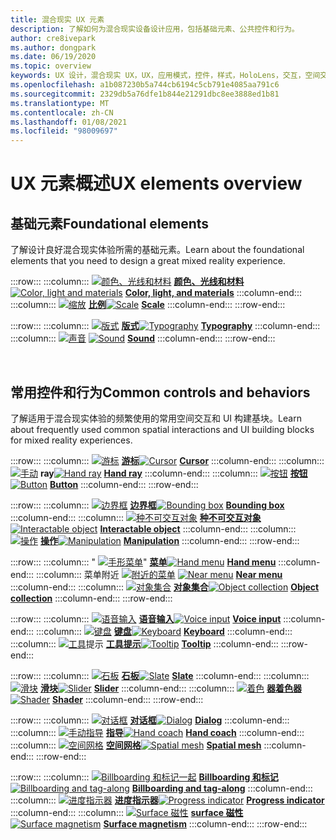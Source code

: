 ```yaml
---
title: 混合现实 UX 元素
description: 了解如何为混合现实设备设计应用，包括基础元素、公共控件和行为。
author: cre8ivepark
ms.author: dongpark
ms.date: 06/19/2020
ms.topic: overview
keywords: UX 设计，混合现实 UX，UX，应用模式，控件，样式，HoloLens，交互，空间交互，空间 UI，UX 元素，行为，构建基块，版式，颜色，混合现实耳机，windows Mixed Reality 耳机，虚拟现实耳机，HoloLens，MRTK，混合现实工具包
ms.openlocfilehash: a1b087230b5a744cb6194c5cb791e4085aa791c6
ms.sourcegitcommit: 2329db5a76dfe1b844e21291dbc8ee3888ed1b81
ms.translationtype: MT
ms.contentlocale: zh-CN
ms.lasthandoff: 01/08/2021
ms.locfileid: "98009697"
---
```

# <a name="ux-elements-overview"></a><span data-ttu-id="2a9fd-104">UX 元素概述</span><span class="sxs-lookup"><span data-stu-id="2a9fd-104">UX elements overview</span></span>

## <a name="foundational-elements"></a><span data-ttu-id="2a9fd-105">基础元素</span><span class="sxs-lookup"><span data-stu-id="2a9fd-105">Foundational elements</span></span>

<span data-ttu-id="2a9fd-106">了解设计良好混合现实体验所需的基础元素。</span><span class="sxs-lookup"><span data-stu-id="2a9fd-106">Learn about the foundational elements that you need to design a great mixed reality experience.</span></span>

:::row:::
    :::column:::
       <span data-ttu-id="2a9fd-107">[ ![ 颜色、光线和材料](images/640px-fragments.png)](color-light-and-materials.md) **[颜色、光线和材料](color-light-and-materials.md)**</span><span class="sxs-lookup"><span data-stu-id="2a9fd-107">[![Color, light and materials](images/640px-fragments.png)](color-light-and-materials.md) **[Color, light, and materials](color-light-and-materials.md)**</span></span>
    :::column-end:::
    :::column:::
       <span data-ttu-id="2a9fd-108">[ ![ 缩放](images/volvo-cars-microsoft-hololens-experience01-640px.png)](scale.md) **[比例](scale.md)**</span><span class="sxs-lookup"><span data-stu-id="2a9fd-108">[![Scale](images/volvo-cars-microsoft-hololens-experience01-640px.png)](scale.md) **[Scale](scale.md)**</span></span>
    :::column-end:::
:::row-end:::

:::row:::
    :::column:::
       <span data-ttu-id="2a9fd-109">[ ![ 版式](images/typography-cover.png)](typography.md) **[版式](typography.md)**</span><span class="sxs-lookup"><span data-stu-id="2a9fd-109">[![Typography](images/typography-cover.png)](typography.md) **[Typography](typography.md)**</span></span>
    :::column-end:::
    :::column:::
       <span data-ttu-id="2a9fd-110">[ ![ 声音](images/spatialaudio.png)](spatial-sound-design.md) **[](spatial-sound-design.md)**</span><span class="sxs-lookup"><span data-stu-id="2a9fd-110">[![Sound](images/spatialaudio.png)](spatial-sound-design.md) **[Sound](spatial-sound-design.md)**</span></span>
    :::column-end:::
:::row-end:::

<br>

## <a name="common-controls-and-behaviors"></a><span data-ttu-id="2a9fd-111">常用控件和行为</span><span class="sxs-lookup"><span data-stu-id="2a9fd-111">Common controls and behaviors</span></span>

<span data-ttu-id="2a9fd-112">了解适用于混合现实体验的频繁使用的常用空间交互和 UI 构建基块。</span><span class="sxs-lookup"><span data-stu-id="2a9fd-112">Learn about frequently used common spatial interactions and UI building blocks for mixed reality experiences.</span></span>

:::row:::
    :::column:::
       <span data-ttu-id="2a9fd-113">[ ![ 游标](images/UX_Hero_Cursor.jpg)](cursors.md) **[游标](cursors.md)**</span><span class="sxs-lookup"><span data-stu-id="2a9fd-113">[![Cursor](images/UX_Hero_Cursor.jpg)](cursors.md) **[Cursor](cursors.md)**</span></span>
    :::column-end:::
    :::column:::
       <span data-ttu-id="2a9fd-114">[ ![ 手动](images/UX_Hero_HandRay.jpg)](point-and-commit.md) **[](point-and-commit.md) ray**</span><span class="sxs-lookup"><span data-stu-id="2a9fd-114">[![Hand ray](images/UX_Hero_HandRay.jpg)](point-and-commit.md) **[Hand ray](point-and-commit.md)**</span></span>
    :::column-end:::
    :::column:::
       <span data-ttu-id="2a9fd-115">[ ![ 按钮](images/UX_Hero_Button.jpg)](button.md) **[按钮](button.md)**</span><span class="sxs-lookup"><span data-stu-id="2a9fd-115">[![Button](images/UX_Hero_Button.jpg)](button.md) **[Button](button.md)**</span></span>
    :::column-end:::
:::row-end:::

:::row:::
    :::column:::
       <span data-ttu-id="2a9fd-116">[ ![ 边界框](images/UX_Hero_BoundingBox.jpg)](app-bar-and-bounding-box.md) **[边界框](app-bar-and-bounding-box.md)**</span><span class="sxs-lookup"><span data-stu-id="2a9fd-116">[![Bounding box](images/UX_Hero_BoundingBox.jpg)](app-bar-and-bounding-box.md) **[Bounding box](app-bar-and-bounding-box.md)**</span></span>
    :::column-end:::
    :::column:::
       <span data-ttu-id="2a9fd-117">[ ![ 种不可交互对象](images/UX_Hero_Interactable.jpg)](interactable-object.md) **[种不可交互对象](interactable-object.md)**</span><span class="sxs-lookup"><span data-stu-id="2a9fd-117">[![Interactable object](images/UX_Hero_Interactable.jpg)](interactable-object.md) **[Interactable object](interactable-object.md)**</span></span>
    :::column-end:::
    :::column:::
       <span data-ttu-id="2a9fd-118">[ ![ 操作](images/UX_Hero_Manipulation.jpg)](direct-manipulation.md) **[操作](direct-manipulation.md)**</span><span class="sxs-lookup"><span data-stu-id="2a9fd-118">[![Manipulation](images/UX_Hero_Manipulation.jpg)](direct-manipulation.md) **[Manipulation](direct-manipulation.md)**</span></span>
    :::column-end:::
:::row-end:::

:::row:::
    :::column:::
       <span data-ttu-id="2a9fd-119">" [ ![ 手形菜单](images/UX_Hero_HandMenu.jpg)](hand-menu.md)" **[菜单](hand-menu.md)**</span><span class="sxs-lookup"><span data-stu-id="2a9fd-119">[![Hand menu](images/UX_Hero_HandMenu.jpg)](hand-menu.md) **[Hand menu](hand-menu.md)**</span></span>
    :::column-end:::
    :::column:::
       <span data-ttu-id="2a9fd-120">菜单附近 [ ![ 附近的菜单](images/UX_Hero_NearMenu.jpg)](near-menu.md) **[](near-menu.md)**</span><span class="sxs-lookup"><span data-stu-id="2a9fd-120">[![Near menu](images/UX_Hero_NearMenu.jpg)](near-menu.md) **[Near menu](near-menu.md)**</span></span>
    :::column-end:::
    :::column:::
       <span data-ttu-id="2a9fd-121">[ ![ 对象集合](images/UX_Hero_ObjectCollection.jpg)](object-collection.md) **[对象集合](object-collection.md)**</span><span class="sxs-lookup"><span data-stu-id="2a9fd-121">[![Object collection](images/UX_Hero_ObjectCollection.jpg)](object-collection.md) **[Object collection](object-collection.md)**</span></span>
    :::column-end:::
:::row-end:::

:::row:::
    :::column:::
       <span data-ttu-id="2a9fd-122">[ ![ 语音输入](images/UX_Hero_VoiceCommand.jpg)](voice-input.md) **[语音输入](voice-input.md)**</span><span class="sxs-lookup"><span data-stu-id="2a9fd-122">[![Voice input](images/UX_Hero_VoiceCommand.jpg)](voice-input.md) **[Voice input](voice-input.md)**</span></span>
    :::column-end:::
    :::column:::
       <span data-ttu-id="2a9fd-123">[ ![ 键盘](images/UX_Hero_Keyboard.jpg)](keyboard.md) **[键盘](keyboard.md)**</span><span class="sxs-lookup"><span data-stu-id="2a9fd-123">[![Keyboard](images/UX_Hero_Keyboard.jpg)](keyboard.md) **[Keyboard](keyboard.md)**</span></span>
    :::column-end:::
    :::column:::
       <span data-ttu-id="2a9fd-124">[ ![ 工具](images/UX_Hero_Tooltip.jpg)](tooltip.md)提示 **[工具提示](tooltip.md)**</span><span class="sxs-lookup"><span data-stu-id="2a9fd-124">[![Tooltip](images/UX_Hero_Tooltip.jpg)](tooltip.md) **[Tooltip](tooltip.md)**</span></span>
    :::column-end:::
:::row-end:::

:::row:::
    :::column:::
       <span data-ttu-id="2a9fd-125">[ ![ 石板](images/UX_Hero_Slate.jpg)](slate.md) **[石板](slate.md)**</span><span class="sxs-lookup"><span data-stu-id="2a9fd-125">[![Slate](images/UX_Hero_Slate.jpg)](slate.md) **[Slate](slate.md)**</span></span>
    :::column-end:::
    :::column:::
       <span data-ttu-id="2a9fd-126">[ ![ 滑块](images/UX_Hero_Slider.jpg)](slider.md) **[滑块](slider.md)**</span><span class="sxs-lookup"><span data-stu-id="2a9fd-126">[![Slider](images/UX_Hero_Slider.jpg)](slider.md) **[Slider](slider.md)**</span></span>
    :::column-end:::
    :::column:::
        <span data-ttu-id="2a9fd-127">[ ![ 着色](images/UX_Hero_StandardShader.jpg)](shader.md) **[器着色器](shader.md)**</span><span class="sxs-lookup"><span data-stu-id="2a9fd-127">[![Shader](images/UX_Hero_StandardShader.jpg)](shader.md) **[Shader](shader.md)**</span></span>
    :::column-end:::
:::row-end:::

:::row:::
    :::column:::
       <span data-ttu-id="2a9fd-128">[ ![ 对话框](images/MRTK_UX_Dialog.jpg)](dialog-ui.md) **[对话框](dialog-ui.md)**</span><span class="sxs-lookup"><span data-stu-id="2a9fd-128">[![Dialog](images/MRTK_UX_Dialog.jpg)](dialog-ui.md) **[Dialog](dialog-ui.md)**</span></span>
    :::column-end:::
    :::column:::
       <span data-ttu-id="2a9fd-129">[ ![ 手动指导](images/HandCoach/MRTK_handCoach.jpg)](hand-coach.md) **[指导](hand-coach.md)**</span><span class="sxs-lookup"><span data-stu-id="2a9fd-129">[![Hand coach](images/HandCoach/MRTK_handCoach.jpg)](hand-coach.md) **[Hand coach](hand-coach.md)**</span></span>
    :::column-end:::
    :::column:::
       <span data-ttu-id="2a9fd-130">[ ![ 空间网格](images/MRTK_PulseShader_SpatialMesh.gif)](spatial-mesh-ux.md) **[空间网格](spatial-mesh-ux.md)**</span><span class="sxs-lookup"><span data-stu-id="2a9fd-130">[![Spatial mesh](images/MRTK_PulseShader_SpatialMesh.gif)](spatial-mesh-ux.md) **[Spatial mesh](spatial-mesh-ux.md)**</span></span>
    :::column-end:::
:::row-end:::

:::row:::
    :::column:::
        <span data-ttu-id="2a9fd-131">[ ![ Billboarding 和标记一起](images/MRTK_TagAlong.gif)](billboarding-and-tag-along.md) **[Billboarding 和标记](billboarding-and-tag-along.md)**</span><span class="sxs-lookup"><span data-stu-id="2a9fd-131">[![Billboarding and tag-along](images/MRTK_TagAlong.gif)](billboarding-and-tag-along.md) **[Billboarding and tag-along](billboarding-and-tag-along.md)**</span></span>
    :::column-end:::
    :::column:::
       <span data-ttu-id="2a9fd-132">[ ![ 进度指示器](images/MRTK_ProgressIndicator.gif)](progress.md) **[进度指示器](progress.md)**</span><span class="sxs-lookup"><span data-stu-id="2a9fd-132">[![Progress indicator](images/MRTK_ProgressIndicator.gif)](progress.md) **[Progress indicator](progress.md)**</span></span>
    :::column-end:::
    :::column:::
       <span data-ttu-id="2a9fd-133">[ ![ Surface 磁性](images/MRTK_SurfaceMagnetism.gif)](surface-magnetism.md) **[surface 磁性](surface-magnetism.md)**</span><span class="sxs-lookup"><span data-stu-id="2a9fd-133">[![Surface magnetism](images/MRTK_SurfaceMagnetism.gif)](surface-magnetism.md) **[Surface magnetism](surface-magnetism.md)**</span></span>
    :::column-end:::
:::row-end:::

<br>
